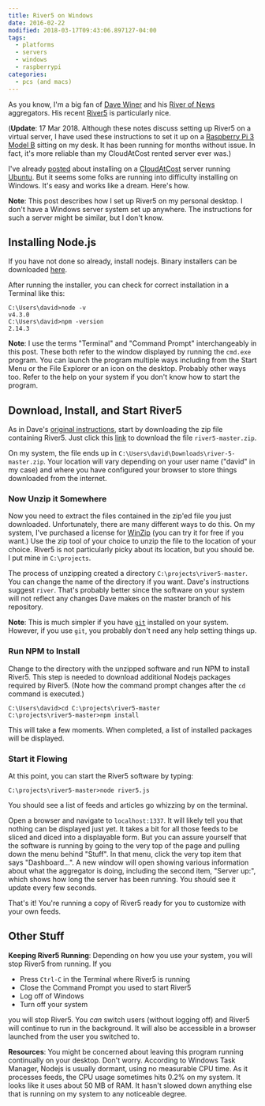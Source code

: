 ```yaml
---
title: River5 on Windows
date: 2016-02-22
modified: 2018-03-17T09:43:06.897127-04:00
tags:
  - platforms
  - servers
  - windows
  - raspberrypi
categories:
  - pcs (and macs)
---
```


As you know, I'm a big fan of [Dave Winer](https://en.wikipedia.org/wiki/Dave_Winer) and his [River of News](http://scripting.com/2014/06/02/whatIsARiverOfNewsAggregator.html) aggregators. His recent [River5](https://github.com/scripting/river5) is particularly nice.

(**Update**: 17 Mar 2018. Although these notes discuss setting up River5 on a virtual server, I have used these instructions to set it up on a [Raspberry Pi 3 Model B](https://www.raspberrypi.org/products/raspberry-pi-3-model-b/) sitting on my desk. It has been running for months without issue. In fact, it's more reliable than my CloudAtCost rented server ever was.)

I've already [posted](https://clartaq.github.io/yo-dave/2016/02/12/2016-02-12-cloudatcost-setup-notes/) about installing on a [CloudAtCost](http://cloudatcost.com/) server running [Ubuntu](http://www.ubuntu.com/). But it seems some folks are running into difficulty installing on Windows. It's easy and works like a dream. Here's how.

<!--more-->

**Note**: This post describes how I set up River5 on my personal desktop. I don't have a Windows server system set up anywhere. The instructions for such a server might be similar, but I don't know.

## Installing Node.js ##

If you have not done so already, install nodejs. Binary installers can be downloaded [here](https://nodejs.org/en/download/).

After running the installer, you can check for correct installation in a Terminal like this:

```batchfile
C:\Users\david>node -v
v4.3.0
C:\Users\david>npm -version
2.14.3
```

**Note**: I use the terms "Terminal" and "Command Prompt" interchangeably in this post. These both refer to the window displayed by running the `cmd.exe` program. You can launch the program multiple ways including from the Start Menu or the File Explorer or an icon on the desktop. Probably other ways too. Refer to the help on your system if you don't know how to start the program.

## Download, Install, and Start River5 ##

As in Dave's [original instructions](https://github.com/scripting/river5/blob/master/docs/FORPOETS.md), start by downloading the zip file containing River5. Just click this [link](https://github.com/scripting/river5/archive/master.zip) to download the file `river5-master.zip`.

On my system, the file ends up in `C:\Users\david\Downloads\river-5-master.zip`. Your location will vary depending on your user name ("david" in my case) and where you have configured your browser to store things downloaded from the internet.

### Now Unzip it Somewhere ##

Now you need to extract the files contained in the zip'ed file you just downloaded. Unfortunately, there are many different ways to do this. On my system, I've purchased a license for [WinZip](http://www.winzip.com/win/en/index.htm) (you can try it for free if you want.) Use the zip tool of your choice to unzip the file to the location of your choice. River5 is not particularly picky about its location, but you should be. I put mine in `C:\projects`. 

The process of unzipping created a directory `C:\projects\river5-master`. You can change the name of the directory if you want. Dave's instructions suggest `river`. That's probably better since the software on your system will not reflect any changes Dave makes on the master branch of his repository.

**Note**: This is much simpler if you have [`git`](https://git-scm.com/) installed on your system. However, if you use `git`, you probably don't need any help setting things up.

### Run NPM to Install ###

Change to the directory with the unzipped software and run NPM to install River5. This step is needed to download additional Nodejs packages required by River5. (Note how the command prompt changes after the `cd` command is executed.)

```batchfile
C:\Users\david>cd C:\projects\river5-master
C:\projects\river5-master>npm install
```

This will take a few moments. When completed, a list of installed packages will be displayed.

### Start it Flowing ###

At this point, you can start the River5 software by typing:

```batchfile
C:\projects\river5-master>node river5.js
```

You should see a list of feeds and articles go whizzing by on the terminal.

Open a browser and navigate to `localhost:1337`. It will likely tell you that nothing can be displayed just yet. It takes a bit for all those feeds to be sliced and diced into a displayable form. But you can assure yourself that the software is running by going to the very top of the page and pulling down the menu behind "Stuff". In that menu, click the very top item that says "Dashboard...". A new window will open showing various information about what the aggregator is doing, including the second item, "Server up:", which shows how long the server has been running. You should see it update every few seconds.

That's it! You're running a copy of River5 ready for you to customize with your own feeds.

## Other Stuff ##

**Keeping River5 Running**: Depending on how you use your system, you will stop River5 from running. If you

* Press `Ctrl-C` in the Terminal where River5 is running
* Close the Command Prompt you used to start River5
* Log off of Windows
* Turn off your system

you will stop River5. You *can* switch users (without logging off) and River5 will continue to run in the background. It will also be accessible in a browser launched from the user you switched to.

**Resources**: You might be concerned about leaving this program running continually on your desktop. Don't worry. According to Windows Task Manager, Nodejs is usually dormant, using no measurable CPU time. As it processes feeds, the CPU usage sometimes hits 0.2% on my system. It looks like it uses about 50 MB of RAM. It hasn't slowed down anything else that is running on my system to any noticeable degree.